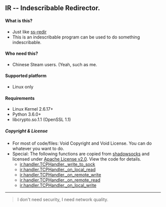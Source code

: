 ## IR -- Indescribable Redirector.

#### What is this?

+ Just like [ss-redir](https://github.com/shadowsocks/shadowsocks-libev#advanced-usage)
+ This is an indescribable program can be used to do something indescribable.

#### Who need this?

+ Chinese Steam users. (Yeah, such as me.

#### Supported platform

+ Linux only

#### Requirements

+ Linux Kernel 2.6.17+
+ Python 3.6.0+
+ libcrypto.so.1.1 (OpenSSL 1.1)

##### Copyright & License

+ For most of code/files: Void Copyright and Void License. You can do whatever you want to do.
+ Special: The following functions are copied from [shadowsocks](https://github.com/shadowsocks/shadowsocks/blob/master/shadowsocks/tcprelay.py#L110) and licensed under [Apache License v2.0](https://www.apache.org/licenses/LICENSE-2.0). View the code for details.
  * [ir.handler.TCPHandler.\_write\_to\_sock](https://github.com/Mr-indescribable/some-tools/blob/indescribable/ir/ir/handler.py#L121)
  * [ir.handler.TCPHandler.\_on\_local\_read](https://github.com/Mr-indescribable/some-tools/blob/indescribable/ir/ir/handler.py#L154)
  * [ir.handler.TCPHandler.\_on\_remote\_write](https://github.com/Mr-indescribable/some-tools/blob/indescribable/ir/ir/handler.py#L196)
  * [ir.handler.TCPHandler.\_on\_remote\_read](https://github.com/Mr-indescribable/some-tools/blob/indescribable/ir/ir/handler.py#L215)
  * [ir.handler.TCPHandler.\_on\_local\_write](https://github.com/Mr-indescribable/some-tools/blob/indescribable/ir/ir/handler.py#L251)

----------------------------

> I don't need security, I need network quality.
